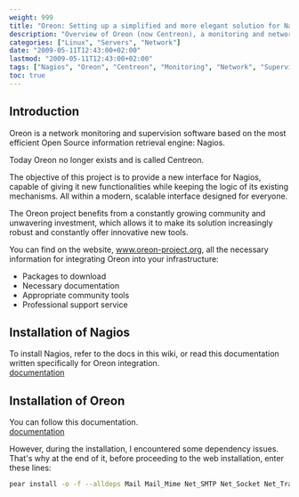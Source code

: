 ```yaml
---
weight: 999
title: "Oreon: Setting up a simplified and more elegant solution for Nagios"
description: "Overview of Oreon (now Centreon), a monitoring and network supervision software based on Nagios with an improved interface and additional features."
categories: ["Linux", "Servers", "Network"]
date: "2009-05-11T12:43:00+02:00"
lastmod: "2009-05-11T12:43:00+02:00"
tags: ["Nagios", "Oreon", "Centreon", "Monitoring", "Network", "Supervision"]
toc: true
---
```


## Introduction

Oreon is a network monitoring and supervision software based on the most efficient Open Source information retrieval engine: Nagios.

Today Oreon no longer exists and is called Centreon.

The objective of this project is to provide a new interface for Nagios, capable of giving it new functionalities while keeping the logic of its existing mechanisms. All within a modern, scalable interface designed for everyone.

The Oreon project benefits from a constantly growing community and unwavering investment, which allows it to make its solution increasingly robust and constantly offer innovative new tools.

You can find on the website, www.oreon-project.org, all the necessary information for integrating Oreon into your infrastructure:

* Packages to download
* Necessary documentation
* Appropriate community tools
* Professional support service

## Installation of Nagios

To install Nagios, refer to the docs in this wiki, or read this documentation written specifically for Oreon integration.  
[documentation](/pdf/nagiosoreonfr.pdf)

## Installation of Oreon

You can follow this documentation.  
[documentation](/pdf/oreon13fr.pdf)

However, during the installation, I encountered some dependency issues. That's why at the end of it, before proceeding to the web installation, enter these lines:

```bash
pear install -o -f --alldeps Mail Mail_Mime Net_SMTP Net_Socket Net_Traceroute Net_Ping Validate Image_Graph Image_GraphViz HTML_Table HTML_QuickForm_advmultiselect Auth_SASL HTTP Numbers_Roman Numbers_Words MDB2 DB_DataObject_FormBuilder DB_DataObject DB Date
```
